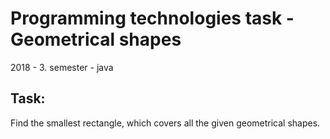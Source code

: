 # Programming technologies task - Geometrical shapes
2018 - 3. semester - java

## Task:
Find the smallest rectangle, which covers all the given geometrical shapes.

